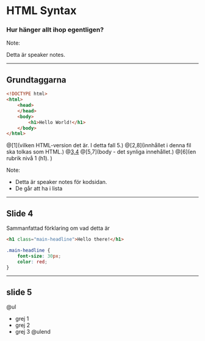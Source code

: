 # HTML Syntax
### Hur hänger allt ihop egentligen?

Note: 

Detta är speaker notes.

---
## Grundtaggarna

```html
<!DOCTYPE html>
<html>
    <head>
    </head>
    <body>
        <h1>Hello World!</h1>
    </body>
</html>
```
@[1](vilken HTML-version det är. I detta fall 5.)
@[2,8](innhållet i denna fil ska tolkas som HTML.)
@[3,4](head)
@[5,7](body - det synliga innehållet.)
@[6](en rubrik nivå 1 (h1). )

Note: 

* Detta är speaker notes för kodsidan.
* De går att ha i lista

---
## Slide 4
Sammanfattad förklaring om vad detta är

```html
<h1 class="main-headline">Hello there!</h1>
```

```css
.main-headline {
    font-size: 30px;
    color: red;
}
```


---
## slide 5

@ul
* grej 1
* grej 2
* grej 3
@ulend
